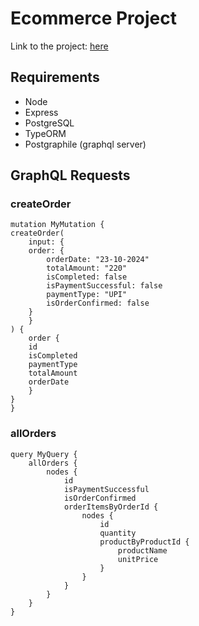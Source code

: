 # Ecommerce Project

Link to the project: [here](https://www.dofactory.com/sql/sample-database/)

## Requirements

* Node
* Express
* PostgreSQL 
* TypeORM
* Postgraphile (graphql server)

## GraphQL Requests
### createOrder
    mutation MyMutation {
    createOrder(
        input: {
        order: {
            orderDate: "23-10-2024"
            totalAmount: "220"
            isCompleted: false
            isPaymentSuccessful: false
            paymentType: "UPI"
            isOrderConfirmed: false
        }
        }
    ) {
        order {
        id
        isCompleted
        paymentType
        totalAmount
        orderDate
        }
    }
    }

### allOrders

    query MyQuery {
        allOrders {
            nodes {
                id
                isPaymentSuccessful
                isOrderConfirmed
                orderItemsByOrderId {
                    nodes {
                        id
                        quantity
                        productByProductId {
                            productName
                            unitPrice
                        }
                    }
                }
            }
        }
    }


